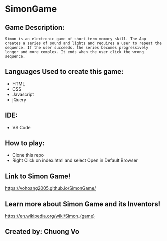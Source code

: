 # SimonGame

## Game Description:
~~~
Simon is an electronic game of short-term memory skill. The App creates a series of sound and lights and requires a user to repeat the sequence. If the user succeeds, the series becomes progressively longer and more complex. It ends when the user click the wrong sequence. 
~~~

## Languages Used to create this game:
* HTML
* CSS
* Javascript
* jQuery

## IDE:
* VS Code

## How to play:
* Clone this repo
* Right Click on index.html and select Open in Default Browser

## Link to Simon Game!
https://vohoang2005.github.io/SimonGame/

## Learn more about Simon Game and its Inventors!
https://en.wikipedia.org/wiki/Simon_(game)

## Created by: Chuong Vo